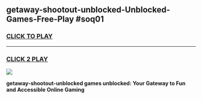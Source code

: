 
## getaway-shootout-unblocked-Unblocked-Games-Free-Play #soq01
<h3>
<a href="https://us.freeplayer.one?title=getaway-shootout-unblocked&ref=9M">CLICK TO PLAY</a></h3>
<hr>

<h3>
<a href="https://us.freeplayer.one?title=getaway-shootout-unblocked&ref=9M">CLICK 2 PLAY</a>
  
</h3>

<a href="https://us.freeplayer.one?title=getaway-shootout-unblocked&ref=9M"><img src="https://clearcache.store/games.png"></a>


**getaway-shootout-unblocked games unblocked: Your Gateway to Fun and Accessible Online Gaming**

